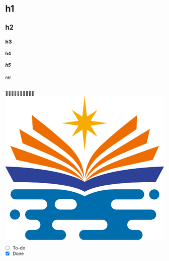 # h1
## h2
### h3
#### h4
##### h5
###### h6

🐱‍🚀🐱‍🏍🐱‍👓🐱‍🐉🐱‍💻
![NKUST](nkust.png "高科大")
- [ ] To-do
- [x] Done

